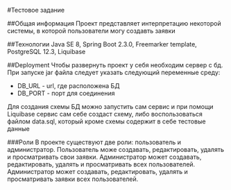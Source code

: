 #Тестовое задание

##Общая информация
Проект представляет интерпретацию некоторой системы, в которой пользователи могу создавть заявки

##Технологии
Java SE 8, Spring Boot 2.3.0, Freemarker template, PostgreSQL 12.3, Liquibase

##Deployment
Чтобы развернуть проект у себя необходим сервер с бд.
При запуске jar файла следует указать следующий переменные среду:
+ DB_URL - url,  где расположена БД
+ DB_PORT - порт для соединения

Для создания схемы БД можно запустить сам сервис и при помощи Liquibase сервис сам себе создаст схему, либо воспользоваться файлом data.sql, который кроме схемы содержит в себе тестовые данные


###Роли
В проекте существуют две роли: пользователь и администратор.
Пользователь може создавать, редактировать, удалять и просматривать свои заявки.
Администратор может создавать, редактировать, удалять и просматривать всех пользователей. 
Администратор может создавать, редактировать, удалять и просматривать заявки всех пользователей.

